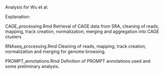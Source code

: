Analysis for Wu et al.

Explanation:

CAGE_processing.Rmd
Retrieval of CAGE data from SRA, cleaning of reads, mapping, track creation, normalization, merging and aggregation into CAGE clusters

RNAseq_processing.Rmd
Cleaning of reads, mapping, track creation, normalization and merging for genome browsing.

PROMPT_annotations.Rmd
Definition of PROMPT annotations used and some preliminary analysis.

